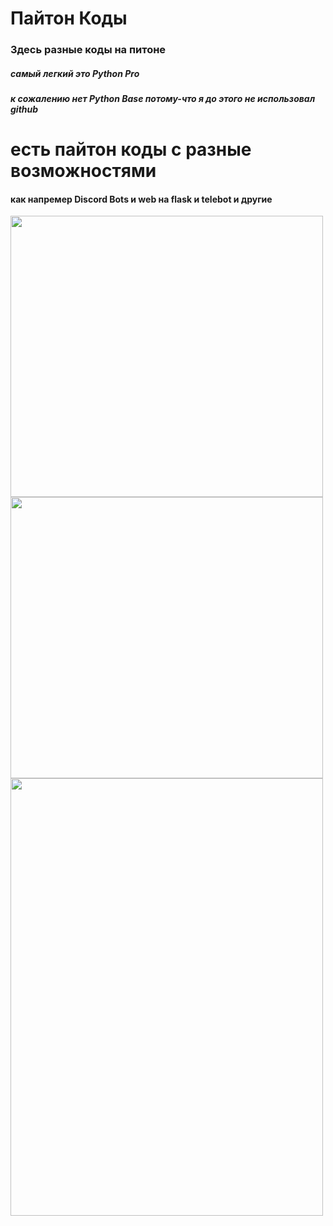 # Пайтон Коды
### Здесь разные коды на питоне
##### самый легкий это Python Pro
##### к сожалению нет Python Base потому-что я до этого не использовал github

# есть пайтон коды с разные возможностями
#### как напремер **Discord Bots** и **web на flask** и **telebot** и другие
<img src="https://github.com/Frozn11/progect/blob/main/Lesons/images/Discord_6NkYeqQNQw.png" width="500" height="450" /> <img src="https://github.com/Frozn11/progect/blob/main/Lesons/images/Telegram_HaNFdiY6Qf.png" width="500" height="450" />
<img src="https://github.com/Frozn11/progect/blob/main/Lesons/images/firefox_BBmRTWQRlT.png" width="500" height="700" />


